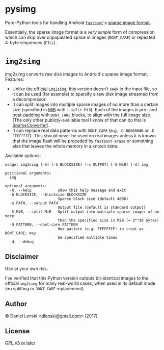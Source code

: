 pysimg
======

Pure-Python tools for handling Android
[`fastboot`](https://en.wikipedia.org/wiki/Android_software_development#Fastboot)'s [sparse image
format](http://www.2net.co.uk/tutorial/android-sparse-image-format).

Essentially, the sparse image format is a _very simple_ form of compression which can skip
over unpopulated space in images (`DONT_CARE`) or repeated 4-byte sequences (`FILL`).

`img2simg`
==========

img2simg converts raw disk images to Android's sparse image format. Features:

* Unlike [the official `img2simg`](https://android.googlesource.com/platform/system/core/+/master/libsparse/img2simg.c),
  this version doesn't `seek` in the input file, so it can be used (for example) to sparsify a
  raw disk image streamed from a decompressor.
* It can split images into multiple sparse images of no more than a certain size
  (specified in [MiB](https://en.wikipedia.org/wiki/Mebibyte) with `--split MiB`).
  Each of the images is pre- and post-padding with `DONT_CARE` blocks, to
  align with the full image size. (The only other publicly-available tool I know of that can do this
  is [SparseConverter](https://forum.xda-developers.com/showthread.php?t=2749797)).
* It can replace real data patterns with `DONT_CARE` (e.g. `-D 00000000` or `-D FFFFFFFF`). This
  should never be used on real images unless it is known that the image flash will be preceded by
  `fastboot erase` or something else that leaves the whole memory in a known state.

Available options:

```
usage: img2simg [-h] [-b BLOCKSIZE] [-o OUTPUT] [-S MiB] [-d] img

positional arguments:
  img

optional arguments:
  -h, --help            show this help message and exit
  -b BLOCKSIZE, --blocksize BLOCKSIZE
                        Sparse block size (default 4096)
  -o PATH, --output PATH
                        Output file (default is standard output)
  -S MiB, --split MiB   Split output into multiple sparse images of no more
                        than the specified size in MiB (= 2**20 bytes)
  -D PATTERN, --dont-care PATTERN
                        Hex pattern (e.g. FFFFFFFF) to treat as DONT_CARE; may
                        be specified multiple times
  -d, --debug
```

Disclaimer
----------
Use at your own risk.

I've verified that this Python version outputs bit-identical images to the official `img2simg`
for many real-world cases, when used in its default mode (no splitting or `DONT_CARE`
replacement).

Author
------
&copy; Daniel Lenski <<dlenski@gmail.com>> (2017)

License
-------
[GPL v3 or later](http://www.gnu.org/copyleft/gpl.html)
